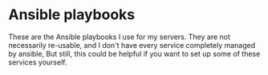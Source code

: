 # Ansible playbooks

These are the Ansible playbooks I use for my servers.
They are not necessarily re-usable, and I don't have every service completely managed by ansible, 
But still, this could be helpful if you want to set up some of these services yourself.

